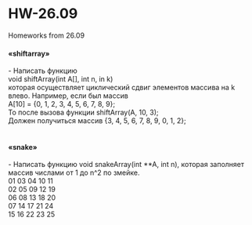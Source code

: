 # HW-26.09
Homeworks from 26.09
<h4>«shiftarray»</h4> - Написать функцию</br>
void shiftArray(int A[], int n, in k)</br>
которая осуществляет циклический сдвиг элементов массива на k влево. Например, если был массив</br>
A[10] = {0, 1, 2, 3, 4, 5, 6, 7, 8, 9};</br>
То после вызова функции shiftArray(A, 10, 3);</br>
Должен получиться массив {3, 4, 5, 6, 7, 8, 9, 0, 1, 2};</br>
</br>
<h4>«snake»</h4> - Написать функцию void snakeArray(int **A, int n), которая заполняет массив числами от 1 до n^2 по змейке.</br>
01 03 04 10 11</br>
02 05 09 12 19</br>
06 08 13 18 20</br>
07 14 17 21 24</br>
15 16 22 23 25</br>
